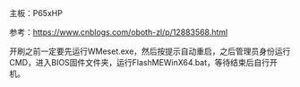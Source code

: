 主板：P65xHP

参考：https://www.cnblogs.com/oboth-zl/p/12883568.html

开刷之前一定要先运行WMeset.exe，然后按提示自动重启，之后管理员身份运行CMD，进入BIOS固件文件夹，运行FlashMEWinX64.bat，等待结束后自行开机。
<!-- ##{"timestamp":1591627331}## -->